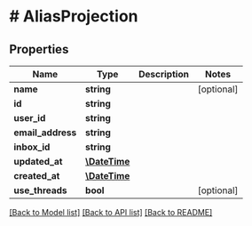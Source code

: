 # # AliasProjection

## Properties

Name | Type | Description | Notes
------------ | ------------- | ------------- | -------------
**name** | **string** |  | [optional] 
**id** | **string** |  | 
**user_id** | **string** |  | 
**email_address** | **string** |  | 
**inbox_id** | **string** |  | 
**updated_at** | [**\DateTime**](\DateTime) |  | 
**created_at** | [**\DateTime**](\DateTime) |  | 
**use_threads** | **bool** |  | [optional] 

[[Back to Model list]](../../README#documentation-for-models) [[Back to API list]](../../README#documentation-for-api-endpoints) [[Back to README]](../../README)


